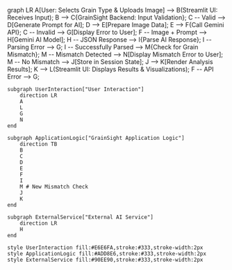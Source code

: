 graph LR
    A[User: Selects Grain Type & Uploads Image] --> B(Streamlit UI: Receives Input);
    B --> C{GrainSight Backend: Input Validation};
    C -- Valid --> D[Generate Prompt for AI];
    D --> E[Prepare Image Data];
    E --> F{Call Gemini API};
    C -- Invalid --> G[Display Error to User];
    F -- Image + Prompt --> H[Gemini AI Model];
    H -- JSON Response --> I{Parse AI Response};
    I -- Parsing Error --> G;
    I -- Successfully Parsed --> M{Check for Grain Mismatch};
    M -- Mismatch Detected --> N[Display Mismatch Error to User];
    M -- No Mismatch --> J[Store in Session State];
    J --> K[Render Analysis Results];
    K --> L(Streamlit UI: Displays Results & Visualizations);
    F -- API Error --> G;

    subgraph UserInteraction["User Interaction"]
        direction LR
        A
        L
        G
        N
    end

    subgraph ApplicationLogic["GrainSight Application Logic"]
        direction TB
        B
        C
        D
        E
        F
        I
        M # New Mismatch Check
        J
        K
    end

    subgraph ExternalService["External AI Service"]
        direction LR
        H
    end

    style UserInteraction fill:#E6E6FA,stroke:#333,stroke-width:2px
    style ApplicationLogic fill:#ADD8E6,stroke:#333,stroke-width:2px
    style ExternalService fill:#90EE90,stroke:#333,stroke-width:2px
